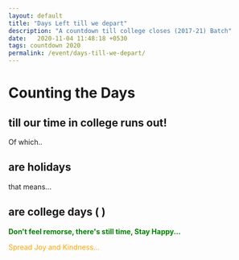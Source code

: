 ```yaml
---
layout: default
title: "Days Left till we depart"
description: "A countdown till college closes (2017-21) Batch"
date:   2020-11-04 11:48:18 +0530
tags: countdown 2020
permalink: /event/days-till-we-depart/
---
```

<!-- First Grid -->
<div class="w3-row-padding w3-black w3-center w3-text-white w3-padding-64 w3-container">
    <div class="w3-content w3-padding-64 ">
        <h1 id="time">Counting the Days</h1>
        <h2 class="w3-text-orange style_text">till our time in college runs out!</h2>
    </div>
    <div class="w3-content w3-padding-64">
        <p>Of which..</p>
        <h2 class="w3-text-orange style_text"><span id="day-holiday" class=" w3-xlarge"></span> are holidays</h2>
    </div>
    <div class="w3-content w3-padding-64">
        <p>that means...</p>
        <h2 class="w3-text-orange style_text"><span id="day-college" class=" w3-xlarge"></span> are college days (<span id="week-college" class=" w3-xlarge"></span> )</h2>
    </div>
    <div class="w3-content w3-padding-64">
        <b style="color:green">Don't feel remorse, there's still time, Stay Happy...</b>
        <p style="color:orange">Spread Joy and Kindness...</p>
    </div>
</div>
<script>
var countDownDate = new Date("Apr 1, 2021 12:00:00").getTime();
var countdownfunction = setInterval(function() {
    var now = new Date().getTime();
    var distance = countDownDate - now;
    var days = Math.floor(distance / (1000 * 60 * 60 * 24));
    var hours = Math.floor((distance % (1000 * 60 * 60 * 24)) / (1000 * 60 * 60));
    var minutes = Math.floor((distance % (1000 * 60 * 60)) / (1000 * 60));
    var seconds = Math.floor((distance % (1000 * 60)) / 1000);
    document.getElementById("time").innerHTML = days + "<span class='w3-tiny'> days</span> " + hours + "<span class='w3-tiny'> hours</span> "+minutes+" <span class='w3-tiny'> minutes</span> "+seconds+"<span class='w3-tiny'> seconds</span>";
    document.getElementById("day-holiday").innerHTML = Math.floor(((days/7)*2))+" <span class='w3-tiny'> days</span>";
    document.getElementById("day-college").innerHTML = Math.floor(days - ((days/7)*2))+" <span class='w3-tiny'> days</span>";
    document.getElementById("week-college").innerHTML = Math.floor((days - ((days/7)*2))/7)+"<span class='w3-tiny'> weeks</span>"
    if (distance < 0) {
    clearInterval(countdownfunction);
    document.getElementById("time").innerHTML = "Finale";
    }
}, 1000);
</script>